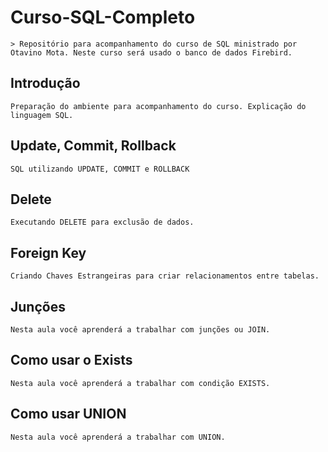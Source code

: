 # Curso-SQL-Completo

	> Repositório para acompanhamento do curso de SQL ministrado por Otavino Mota. Neste curso será usado o banco de dados Firebird.
	
## Introdução

	Preparação do ambiente para acompanhamento do curso. Explicação do linguagem SQL.
	
## Update, Commit, Rollback

	SQL utilizando UPDATE, COMMIT e ROLLBACK
	
## Delete

	Executando DELETE para exclusão de dados.
	
## Foreign Key

	Criando Chaves Estrangeiras para criar relacionamentos entre tabelas.
	
## Junções

	Nesta aula você aprenderá a trabalhar com junções ou JOIN.
	
## Como usar o Exists

	Nesta aula você aprenderá a trabalhar com condição EXISTS.
	
## Como usar UNION
	
	Nesta aula você aprenderá a trabalhar com UNION.